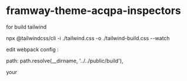 # framway-theme-acqpa-inspectors


for build tailwind 

npx @tailwindcss/cli -i ./tailwind.css -o ./tailwind-build.css --watch

edit webpack config : 

path: path.resolve(__dirname, '../../public/build'),

your